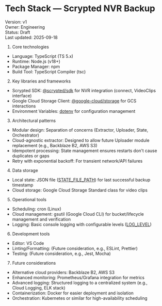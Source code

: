 # Tech Stack — Scrypted NVR Backup

Version: v1  
Owner: Engineering  
Status: Draft  
Last updated: 2025-09-18

1. Core technologies
- Language: TypeScript (TS 5.x)
- Runtime: Node.js (v18+)
- Package Manager: npm
- Build Tool: TypeScript Compiler (tsc)

2. Key libraries and frameworks
- Scrypted SDK: [@scrypted/sdk](package.json:14) for NVR integration (connect, VideoClips interface)
- Google Cloud Storage Client: [@google-cloud/storage](package.json:13) for GCS interactions
- Environment Variables: [dotenv](package.json:15) for configuration management

3. Architectural patterns
- Modular design: Separation of concerns (Extractor, Uploader, State, Orchestrator)
- Cloud-agnostic extractor: Designed to allow future Uploader module replacement (e.g., Backblaze B2, AWS S3)
- Idempotent processing: State management ensures restarts don't cause duplicates or gaps
- Retry with exponential backoff: For transient network/API failures

4. Data storage
- Local state: JSON file ([STATE_FILE_PATH](.env.example:11)) for last successful backup timestamp
- Cloud storage: Google Cloud Storage Standard class for video clips

5. Operational tools
- Scheduling: cron (Linux)
- Cloud management: gsutil (Google Cloud CLI) for bucket/lifecycle management and verification
- Logging: Basic console logging with configurable levels ([LOG_LEVEL](.env.example:14))

6. Development tools
- Editor: VS Code
- Linting/Formatting: (Future consideration, e.g., ESLint, Prettier)
- Testing: (Future consideration, e.g., Jest, Mocha)

7. Future considerations
- Alternative cloud providers: Backblaze B2, AWS S3
- Enhanced monitoring: Prometheus/Grafana integration for metrics
- Advanced logging: Structured logging to a centralized system (e.g., Cloud Logging, ELK stack)
- Containerization: Docker for easier deployment and isolation
- Orchestration: Kubernetes or similar for high-availability scheduling